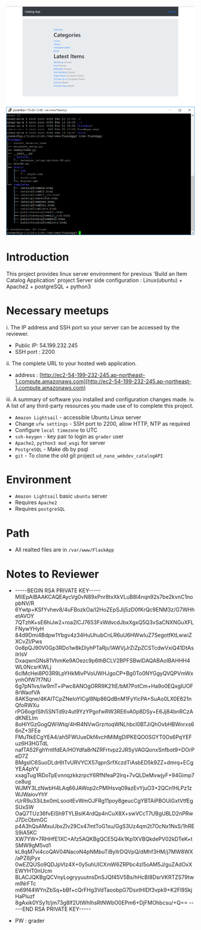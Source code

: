 ![Alt text](screenshots/success1.PNG?raw=true "category_client View")
![Alt text](screenshots/Server.PNG?raw=true "category_server View")

# Introduction

This project provides linux server environment for previous 'Build an Item Catalog Application' project
Server side configuration : Linux(ubuntu) + Apache2 + postgreSQL + python3

# Necessary meetups

i. The IP address and SSH port so your server can be accessed by the reviewer.
 * Public IP: 54.199.232.245
 * SSH port : 2200

ii. The complete URL to your hosted web application.
 * address : [http://ec2-54-199-232-245.ap-northeast-1.compute.amazonaws.com](http://ec2-54-199-232-245.ap-northeast-1.compute.amazonaws.com)
 
iii. A summary of software you installed and configuration changes made.
iv. A list of any third-party resources you made use of to complete this project.
 * `Amazon Lightsail` - accessible Ubuntu Linux server
 * Change `ufw settings` - SSH port to 2200, allow HTTP, NTP as required
 * Configure `local timezone` to UTC
 * `ssh-keygen` - key pair to login as `grader` user
 * `Apache2`, `python3 mod_wsgi` for server
 * `PostgreSQL` - Make db by psql
 * `git` - To clone the old git project `ud_nano_webdev_catalogAPI`

# Environment

* `Amazon Lightsail` basic `ubuntu` server
* Requires `Apache2`
* Requires `postgreSQL`

# Path

* All realted files are in `/var/www/FlaskApp`

# Notes to Reviewer

* -----BEGIN RSA PRIVATE KEY-----
MIIEpAIBAAKCAQEAycVg0vN89xPnr8txXkVLuB8l4nqn92s7be2kvnC1nopbNV/R
6Ywtp+KSfYvhev8/4uFBozkOa/I2HoZEpSJIj5zD0fKrQc9ENM3z/G7WHhetAVOY
7QTzhK+sE6hiJw2+roa2lCJ7653FxWdvcdJbxXgxQ5Q3vSaCNXNGuXFLFNywYHyH
84d9Dmi4Bdpw1Ybgv4z34HuUhubCnLR6uU6HWwIuZ7SegotfKtLwwiZXCvZl/Pws
0o8pQJ90V0Gp3RDo1w8kDIyhPTaRju1AWVjJrZiZpZCSTcdwVxiQ41DtAsilrIsV
DxaqwnGNs81VhmKe9AOezc9p6thBCLV2BPFSBwIDAQABAoIBAHHH4WL0NcsrKWLj
6clMcHei8P03R9LpYHkMIvPVoUWHJgoCP+Bg0To0NYGgyQVQPVmWxynhOfW7f7NU
6g7pN1vs/iw9mT+iPwc8ANOgORR9K21tE/bM7PotCm+Ha9o0EQxgIUOF8rWaofVA
8AKSqne/4KAITCpZNeIoYICgl8Np86QdBnM1FyYicPA+SuAo0LX0E621nQfoRWXu
rPG6ogrlSlh5SNTd9z4ut9YzYPgofwRW3RE6vA0p8DSy+E6Jj84bnRCzAdKNELlm
8oHIYGzGogQWiWtq/4HR4NVwGrzrtoqWNLhbcl0BTJiQhOvbHBWnrxs66nZ+3FEe
FMuTtkECgYEA4/ah5FWUueDkf4vcHMiMgDIPKEQO0SGYT0Os6PqYEFuz6H3HGTdL
nafTA52FghYntIfdEA/HOYdfa8rNZRFrtvpz2JRSyVAGQonxSnfbot9+DOrPeD7Z
BMgsIC6SuoDLdr6tTvURVYCX57qpnSrfXczdTiAsbED5k9ZZ+dmrq+ECgYEA4pYV
xxagTug1RDoTpEvnnqzkkzrpcY6RfNfeaP2lrq+7vQLDeMvwjyF+94Gimp7ce8ug
WJMY3LzNwbH4LAq66JAWop2cPMlHsvq09azEvYjuO3+2QCn1HLPz1zWJWaiovYhY
rUrR9u33iLbx0mLsooitEvWmOJFRg11poy8geucCgYBTAiPBOUiGxtVtfEgSUxSW
OaQ7TUz36fvEISh9TYLBsiK4rdQp4nCuX8X+swVCcT7UBgUBLD2nPRwJ7DcObmGC
p4A3hQsAMxuUbxZlv29Cx47mtToG1xu/GgS3Uz4qm2t7OcNx1NsS/1hRES9iA5KC
XW7YW+7RHHfE1XC+Afz5AQKBgQCE5Q4k1Kp1XVBQkdePV02kDTeK+tSMW9gM5vd1
kL8qM7vi4coQAV04NacoN4pNMbuTiByllrDQVpQ/dMhf3HM/j7MW8WX/aPZ6jPyx
0wEZQUSo9QDJpVIz4X+0y5uhUICXmW6ZRPbc4zl5oAM5J/guZAdOxXEWYHT0nUcm
BLACJQKBgQCVnyLogryyuutnsDnSJQf45V5Bs/hHcBI8DsrVKRTZS79twmlNrFTc
m69f44WYnZbSq+bBf+cQrFHg3VdTaoobpG7DsxtHIDf3vpk9+K2Fl9SkjHaPIuzf
8gAxik0YSy1t/jm73g8lf2UtWhIhsRtNWbO0EPm6+DjFMOhbcsu/+Q==
-----END RSA PRIVATE KEY-----


* PW : grader
